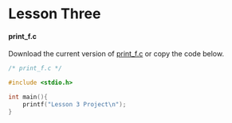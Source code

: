 # Lesson Three

#### print_f.c

Download the current version of [print_f.c][file1] or copy the code below.

```c
/* print_f.c */

#include <stdio.h>

int main(){
	printf("Lesson 3 Project\n");
}
```

[file1]: https://github.com/justinhartman/C-Programming-Course/blob/master/lesson-3/print_f.c